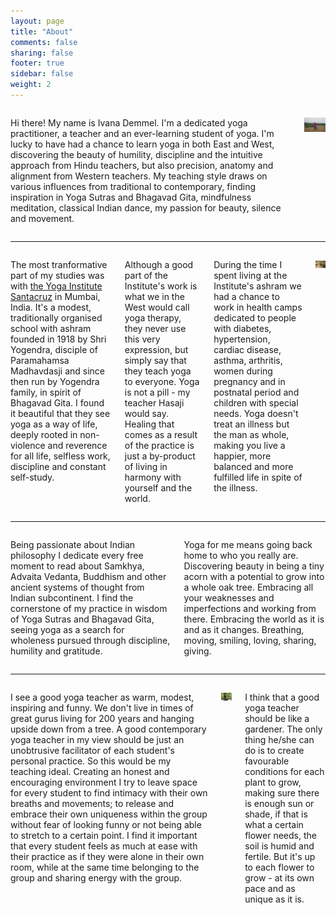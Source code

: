 ```yaml
---
layout: page
title: "About"
comments: false
sharing: false
footer: true
sidebar: false
weight: 2
---
```


<div class="columns">

<p>Hi there! My name is Ivana Demmel. I'm a dedicated yoga practitioner, a teacher and an ever-learning student of yoga. I'm lucky to have had a chance to learn yoga in both East and West, discovering the beauty of humility, discipline and the intuitive approach from Hindu teachers, but also precision, anatomy and alignment from Western teachers. My teaching style draws on various influences from traditional to contemporary, finding inspiration in Yoga Sutras and Bhagavad Gita, mindfulness meditation, classical Indian dance, my passion for beauty, silence and movement.</p>

<p class="centeredimage"><img src="../images/meditation_in_tall_grass.jpg" alt="Meditation in tall grass"></img></p>

</div>

___________________

<div class="columns">

<p>The most tranformative part of my studies was with <a href="http://theyogainstitute.org/">the Yoga Institute Santacruz</a> in Mumbai, India. It's a modest, traditionally organised school with ashram founded in 1918 by Shri Yogendra, disciple of Paramahamsa Madhavdasji and since then run by Yogendra family, in spirit of Bhagavad Gita. I found it beautiful that they see yoga as a way of life, deeply rooted in non-violence and reverence for all life, selfless work, discipline and constant self-study.</p>

<p>Although a good part of the Institute's work is what we in the West would call yoga therapy, they never use this very expression, but simply say that they teach yoga to everyone. Yoga is not a pill - my teacher Hasaji would say. Healing that comes as a result of the practice is just a by-product of living in harmony with yourself and the world.</p> 

<p>During the time I spent living at the Institute's ashram we had a chance to work in health camps dedicated to people with diabetes, hypertension, cardiac disease, asthma, arthritis, women during pregnancy and in postnatal period and children with special needs. Yoga doesn't treat an illness but the man as whole, making you live a happier, more balanced and more fulfilled life in spite of the illness. </p>

<p class="centeredimage"><img src="../images/teaching_in_india.jpg" alt="Teaching in India"></img></p>

</div>

___________________

<div class="columns">

<p>Being passionate about Indian philosophy I dedicate every free moment to read about Samkhya, Advaita Vedanta, Buddhism and other ancient systems of thought from Indian subcontinent. I find the cornerstone of my practice in wisdom of Yoga Sutras and Bhagavad Gita, seeing yoga as a search for wholeness pursued through discipline, humility and gratitude.</p>

<p>Yoga for me means going back home to who you really are. Discovering beauty in being a tiny acorn with a potential to grow into a whole oak tree. Embracing all your weaknesses and imperfections and working from there. Embracing the world as it is and as it changes. Breathing, moving, smiling, loving, sharing, giving.</p>

</div>

___________________

<div class="columns">

<p>I see a good yoga teacher as warm, modest, inspiring and funny. We don't live in times of great gurus living for 200 years and hanging upside down from a tree. A good contemporary yoga teacher in my view should be just an unobtrusive facilitator of each student's personal practice. So this would be my teaching ideal. Creating an honest and encouraging environment I try to leave space for every student to find intimacy with their own breaths and movements; to release and embrace their own uniqueness within the group without fear of looking funny or not being able to stretch to a certain point. I find it important that every student feels as much at ease with their practice as if they were alone in their own room, while at the same time belonging to the group and sharing energy with the group.</p>


<p class="centeredimage"><img src="../images/Vajrasana.jpg" alt="Vajrasana"></img></p>

<p>I think that a good yoga teacher should be like a gardener. The only thing he/she can do is to create favourable conditions for each plant to grow, making sure there is enough sun or shade, if that is what a certain flower needs, the soil is humid and fertile. But it's up to each flower to grow - at its own pace and as unique as it is.</p>

</div>

